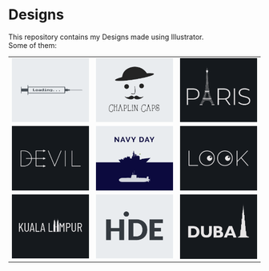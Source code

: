 # Designs
This repository contains my Designs made using Illustrator.<br>
Some of them:<br>
<table>
<tr><td><img src="./2020-11/png/30.11.2020.png"></td><td><img src="./2020-11/png/18.11.2020.png"></td><td><img src="./2020-12/png/18.12.2020.png"></td></tr>
<tr><td><img src="./2020-12/png/10.12.2020.png"></td><td><img src="./2020-12/png/04.12.2020.png"></td><td><img src="./2021-01/png/16.01.2021.png"></td></tr>
<tr><td><img src="./2020-12/png/29.12.2020.png"></td><td><img src="./2020-11/png/23.11.2020.png"></td><td><img src="./2020-12/png/14.12.2020.png"></td></tr>
</table>

